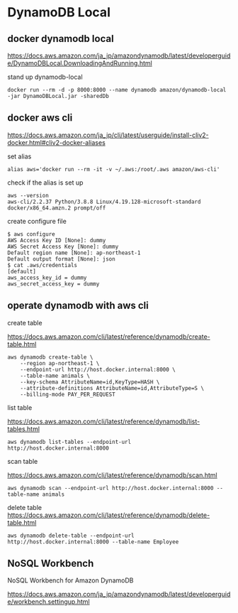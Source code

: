 # DynamoDB Local

## docker dynamodb local

https://docs.aws.amazon.com/ja_jp/amazondynamodb/latest/developerguide/DynamoDBLocal.DownloadingAndRunning.html

stand up dynamodb-local 

```
docker run --rm -d -p 8000:8000 --name dynamodb amazon/dynamodb-local -jar DynamoDBLocal.jar -sharedDb
```

## docker aws cli

https://docs.aws.amazon.com/ja_jp/cli/latest/userguide/install-cliv2-docker.html#cliv2-docker-aliases

set alias

```
alias aws='docker run --rm -it -v ~/.aws:/root/.aws amazon/aws-cli'
```

check if the alias is set up

```
aws --version
aws-cli/2.2.37 Python/3.8.8 Linux/4.19.128-microsoft-standard docker/x86_64.amzn.2 prompt/off
```

create configure file

```
$ aws configure
AWS Access Key ID [None]: dummy
AWS Secret Access Key [None]: dummy
Default region name [None]: ap-northeast-1
Default output format [None]: json
$ cat .aws/credentials
[default]
aws_access_key_id = dummy
aws_secret_access_key = dummy
```

## operate dynamodb with aws cli

create table

https://docs.aws.amazon.com/cli/latest/reference/dynamodb/create-table.html

```
aws dynamodb create-table \
    --region ap-northeast-1 \
    --endpoint-url http://host.docker.internal:8000 \
    --table-name animals \
    --key-schema AttributeName=id,KeyType=HASH \
    --attribute-definitions AttributeName=id,AttributeType=S \
    --billing-mode PAY_PER_REQUEST
```

list table

https://docs.aws.amazon.com/cli/latest/reference/dynamodb/list-tables.html

```
aws dynamodb list-tables --endpoint-url http://host.docker.internal:8000
```

scan table

https://docs.aws.amazon.com/cli/latest/reference/dynamodb/scan.html

```
aws dynamodb scan --endpoint-url http://host.docker.internal:8000 --table-name animals
```

delete table
https://docs.aws.amazon.com/cli/latest/reference/dynamodb/delete-table.html

```
aws dynamodb delete-table --endpoint-url http://host.docker.internal:8000 --table-name Employee
```

## NoSQL Workbench

NoSQL Workbench for Amazon DynamoDB

https://docs.aws.amazon.com/ja_jp/amazondynamodb/latest/developerguide/workbench.settingup.html
